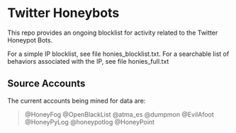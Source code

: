 # Twitter Honeybots

This repo provides an ongoing blocklist for activity related to the Twitter Honeypot Bots. 

For a simple IP blocklist, see file honies_blocklist.txt. For a searchable list of behaviors associated with the IP, see file honies_full.txt

## Source Accounts

The current accounts being mined for data are:

>@HoneyFog
>@OpenBlackList
>@atma_es
>@dumpmon
>@EvilAfoot
>@HoneyPyLog
>@honeypotlog
>@HoneyPoint

